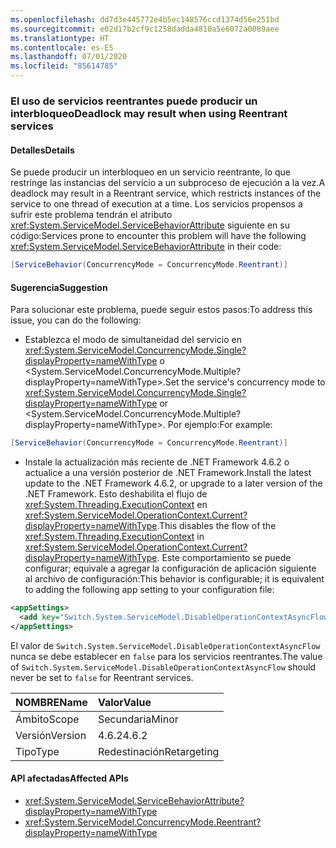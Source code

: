 ```yaml
---
ms.openlocfilehash: dd7d3e445772e4b5ec148576ccd1374d56e251bd
ms.sourcegitcommit: e02d17b2cf9c1258dadda4810a5e6072a0089aee
ms.translationtype: HT
ms.contentlocale: es-ES
ms.lasthandoff: 07/01/2020
ms.locfileid: "85614785"
---
```

### <a name="deadlock-may-result-when-using-reentrant-services"></a><span data-ttu-id="183e6-101">El uso de servicios reentrantes puede producir un interbloqueo</span><span class="sxs-lookup"><span data-stu-id="183e6-101">Deadlock may result when using Reentrant services</span></span>

#### <a name="details"></a><span data-ttu-id="183e6-102">Detalles</span><span class="sxs-lookup"><span data-stu-id="183e6-102">Details</span></span>

<span data-ttu-id="183e6-103">Se puede producir un interbloqueo en un servicio reentrante, lo que restringe las instancias del servicio a un subproceso de ejecución a la vez.</span><span class="sxs-lookup"><span data-stu-id="183e6-103">A deadlock may result in a Reentrant service, which restricts instances of the service to one thread of execution at a time.</span></span> <span data-ttu-id="183e6-104">Los servicios propensos a sufrir este problema tendrán el atributo <xref:System.ServiceModel.ServiceBehaviorAttribute> siguiente en su código:</span><span class="sxs-lookup"><span data-stu-id="183e6-104">Services prone to encounter this problem will have the following <xref:System.ServiceModel.ServiceBehaviorAttribute> in their code:</span></span>

```csharp
[ServiceBehavior(ConcurrencyMode = ConcurrencyMode.Reentrant)]
```

#### <a name="suggestion"></a><span data-ttu-id="183e6-105">Sugerencia</span><span class="sxs-lookup"><span data-stu-id="183e6-105">Suggestion</span></span>

<span data-ttu-id="183e6-106">Para solucionar este problema, puede seguir estos pasos:</span><span class="sxs-lookup"><span data-stu-id="183e6-106">To address this issue, you can do the following:</span></span>

- <span data-ttu-id="183e6-107">Establezca el modo de simultaneidad del servicio en <xref:System.ServiceModel.ConcurrencyMode.Single?displayProperty=nameWithType> o &lt;System.ServiceModel.ConcurrencyMode.Multiple?displayProperty=nameWithType&gt;.</span><span class="sxs-lookup"><span data-stu-id="183e6-107">Set the service's concurrency mode to <xref:System.ServiceModel.ConcurrencyMode.Single?displayProperty=nameWithType> or &lt;System.ServiceModel.ConcurrencyMode.Multiple?displayProperty=nameWithType&gt;.</span></span> <span data-ttu-id="183e6-108">Por ejemplo:</span><span class="sxs-lookup"><span data-stu-id="183e6-108">For example:</span></span>

```csharp
[ServiceBehavior(ConcurrencyMode = ConcurrencyMode.Reentrant)]
```

- <span data-ttu-id="183e6-109">Instale la actualización más reciente de .NET Framework 4.6.2 o actualice a una versión posterior de .NET Framework.</span><span class="sxs-lookup"><span data-stu-id="183e6-109">Install the latest update to the .NET Framework 4.6.2, or upgrade to a later version of the .NET Framework.</span></span> <span data-ttu-id="183e6-110">Esto deshabilita el flujo de <xref:System.Threading.ExecutionContext> en <xref:System.ServiceModel.OperationContext.Current?displayProperty=nameWithType>.</span><span class="sxs-lookup"><span data-stu-id="183e6-110">This disables the flow of the <xref:System.Threading.ExecutionContext> in <xref:System.ServiceModel.OperationContext.Current?displayProperty=nameWithType>.</span></span> <span data-ttu-id="183e6-111">Este comportamiento se puede configurar; equivale a agregar la configuración de aplicación siguiente al archivo de configuración:</span><span class="sxs-lookup"><span data-stu-id="183e6-111">This behavior is configurable; it is equivalent to adding the following app setting to your configuration file:</span></span>

```xml
<appSettings>
  <add key="Switch.System.ServiceModel.DisableOperationContextAsyncFlow" value="true" />
</appSettings>
```

<span data-ttu-id="183e6-112">El valor de `Switch.System.ServiceModel.DisableOperationContextAsyncFlow` nunca se debe establecer en `false` para los servicios reentrantes.</span><span class="sxs-lookup"><span data-stu-id="183e6-112">The value of `Switch.System.ServiceModel.DisableOperationContextAsyncFlow` should never be set to `false` for Reentrant services.</span></span>

| <span data-ttu-id="183e6-113">NOMBRE</span><span class="sxs-lookup"><span data-stu-id="183e6-113">Name</span></span>    | <span data-ttu-id="183e6-114">Valor</span><span class="sxs-lookup"><span data-stu-id="183e6-114">Value</span></span>       |
|:--------|:------------|
| <span data-ttu-id="183e6-115">Ámbito</span><span class="sxs-lookup"><span data-stu-id="183e6-115">Scope</span></span>   | <span data-ttu-id="183e6-116">Secundaria</span><span class="sxs-lookup"><span data-stu-id="183e6-116">Minor</span></span>       |
| <span data-ttu-id="183e6-117">Versión</span><span class="sxs-lookup"><span data-stu-id="183e6-117">Version</span></span> | <span data-ttu-id="183e6-118">4.6.2</span><span class="sxs-lookup"><span data-stu-id="183e6-118">4.6.2</span></span>       |
| <span data-ttu-id="183e6-119">Tipo</span><span class="sxs-lookup"><span data-stu-id="183e6-119">Type</span></span>    | <span data-ttu-id="183e6-120">Redestinación</span><span class="sxs-lookup"><span data-stu-id="183e6-120">Retargeting</span></span> |

#### <a name="affected-apis"></a><span data-ttu-id="183e6-121">API afectadas</span><span class="sxs-lookup"><span data-stu-id="183e6-121">Affected APIs</span></span>

- <xref:System.ServiceModel.ServiceBehaviorAttribute?displayProperty=nameWithType>
- <xref:System.ServiceModel.ConcurrencyMode.Reentrant?displayProperty=nameWithType>
